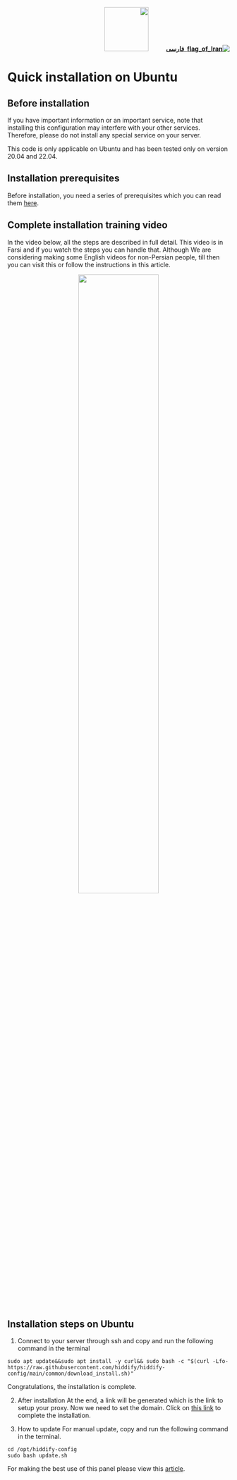 <div dir="rtl">

[**![flag_of_Iran](https://user-images.githubusercontent.com/125398461/234186932-52f1fa82-52c6-417f-8b37-08fe9250a55f.png) &nbsp;فارسی**](https://github.com/hiddify/hiddify-config/wiki/%D9%86%D8%B5%D8%A8-%D8%B3%D8%B1%DB%8C%D8%B9-%D8%AF%D8%B1-%D8%A7%D9%88%D8%A8%D9%88%D9%86%D8%AA%D9%88)&nbsp;&nbsp;&nbsp;&nbsp;&nbsp;&nbsp;&nbsp;&nbsp;&nbsp;&nbsp;<a href="https://github.com/hiddify/hiddify-config/wiki/All-tutorials-and-videos"><img width="100" src="https://github.com/hiddify/hiddify-config/assets/125398461/8ac5b906-105c-4b98-acf5-0e12e39e33f6" /></a>
</div>

# Quick installation on Ubuntu

## Before installation

If you have important information or an important service, note that installing this configuration may interfere with your other services. Therefore, please do not install any special service on your server.

This code is only applicable on Ubuntu and has been tested only on version 20.04 and 22.04.

## Installation prerequisites
Before installation, you need a series of prerequisites which you can read them [here](https://github.com/hiddify/Hiddify-Server/wiki/Installation-prerequisites). 



## Complete installation training video

In the video below, all the steps are described in full detail. This video is in Farsi and if you watch the steps you can handle that. Although We are considering making some English videos for non-Persian people, till then you can visit this or follow the instructions in this article.

<div align=center>

<a href="https://www.youtube.com/watch?v=_LYFqrXVupI" >
 <img width="60%" src="https://user-images.githubusercontent.com/125398461/229776443-bde03106-275d-4eeb-8f37-a300ed96d55d.png" />
</a>
</div>

## Installation steps on Ubuntu
1. Connect to your server through ssh and copy and run the following command in the terminal

```
sudo apt update&&sudo apt install -y curl&& sudo bash -c "$(curl -Lfo- https://raw.githubusercontent.com/hiddify/hiddify-config/main/common/download_install.sh)"
```

Congratulations, the installation is complete. 


2. After installation
At the end, a link will be generated which is the link to setup your proxy. Now we need to set the domain. Click on [this link](https://github.com/hiddify/hiddify-config/wiki/Guide-for-setting-up-the-domain-and-finalizing-the-installation) to complete the installation.

3. How to update 
For manual update, copy and run the following command in the terminal.

```
cd /opt/hiddify-config
sudo bash update.sh
```

For making the best use of this panel please view this [article](https://github.com/hiddify/hiddify-config/wiki/How-to-configure-Hiddify-Panel-properly).
